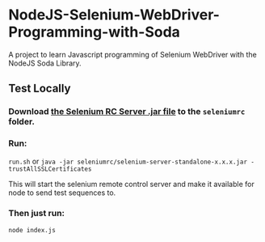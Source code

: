 # NodeJS-Selenium-WebDriver-Programming-with-Soda
A project to learn Javascript programming of Selenium WebDriver with the NodeJS Soda Library.

## Test Locally

### Download [the Selenium RC Server .jar file](http://docs.seleniumhq.org/projects/remote-control/) to the `seleniumrc` folder.

### Run:
`run.sh`
or
`java -jar seleniumrc/selenium-server-standalone-x.x.x.jar -trustAllSSLCertificates`

This will start the selenium remote control server and make it available for node to send test sequences to.

### Then just run:
`node index.js`
